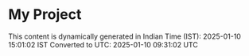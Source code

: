 # My Project

This content is dynamically generated in Indian Time (IST): 2025-01-10 15:01:02 IST
Converted to UTC: 2025-01-10 09:31:02 UTC
